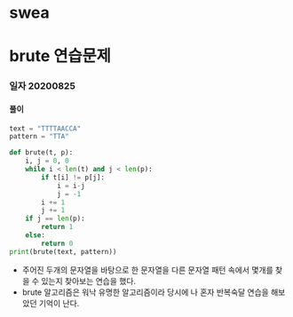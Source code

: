 # swea

# brute 연습문제

### 일자 20200825

#### 풀이

```python
text = "TTTTAACCA"
pattern = "TTA"

def brute(t, p):
    i, j = 0, 0
    while i < len(t) and j < len(p):
        if t[i] != p[j]:
            i = i-j
            j = -1
        i += 1
        j += 1
    if j == len(p):
        return 1
    else:
        return 0
print(brute(text, pattern))
```

- 주어진 두개의 문자열을 바탕으로 한 문자열을 다른 문자열 패턴 속에서 몇개를 찾을 수 있는지 찾아보는 연습을 했다.
- brute 알고리즘은 워낙 유명한 알고리즘이라 당시에 나 혼자 반복숙달 연습을 해보았던 기억이 난다.